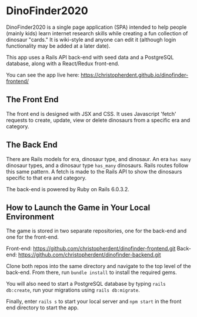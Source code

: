 # DinoFinder2020

DinoFinder2020 is a single page application (SPA) intended to help people (mainly kids) learn internet research skills while creating a fun collection of dinosaur "cards."  It is wiki-style and anyone can edit it (although login functionality may be added at a later date).    

This app uses a Rails API back-end with seed data and a PostgreSQL database, along with a React/Redux front-end.   

You can see the app live here: https://christopherdent.github.io/dinofinder-frontend/

## The Front End  
The front end is designed with JSX and CSS.  It uses Javascript 'fetch' requests to create, update, view or delete dinosaurs from a specific era and category.

## The Back End  

There are Rails models for era, dinosaur type, and dinosaur.  An era `has many` dinosaur types, and a dinosaur type `has_many` dinosaurs.  Rails routes follow this same pattern.  A fetch is made to the Rails API to show the dinosaurs specific to that era and category.  

The back-end is powered by Ruby on Rails 6.0.3.2.  

## How to Launch the Game in Your Local Environment

The game is stored in two separate repositories, one for the back-end and one for the front-end.  

Front-end:  https://github.com/christopherdent/dinofinder-frontend.git
Back-end:  https://github.com/christopherdent/dinofinder-backend.git

Clone both repos into the same directory and navigate to the top level of the back-end.  From there, run `bundle install` to install the required gems.  

You will also need to start a PostgreSQL database by typing `rails db:create`,   run your migrations using `rails db:migrate`.


Finally, enter `rails s` to start your local server and `npm start` in the front end directory to start the app.  
